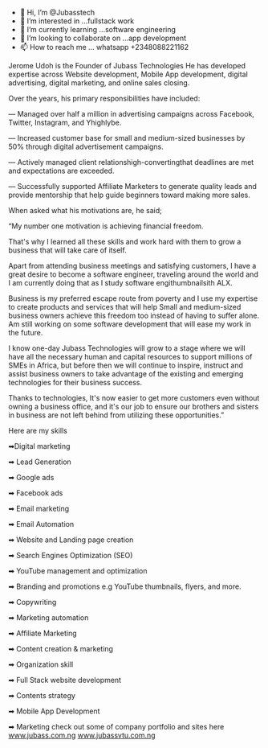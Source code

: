 - 👋 Hi, I’m @Jubasstech
- 👀 I’m interested in ...fullstack work
- 🌱 I’m currently learning ...software engineering 
- 💞️ I’m looking to collaborate on ...app development 
- 📫 How to reach me ... whatsapp +2348088221162

Jerome Udoh is the Founder of Jubass Technologies He has developed expertise across Website development, Mobile App development, digital advertising, digital marketing, and online sales closing. 


Over the years, his primary responsibilities have included:


— Managed over half a million in advertising campaigns across Facebook, Twitter, Instagram, and Yhighlybe.


— Increased customer base for small and medium-sized businesses by 50% through digital advertisement campaigns. 


— Actively managed client relationshigh-convertingthat deadlines are met and expectations are exceeded. 


— Successfully supported Affiliate Marketers to generate quality leads and provide mentorship that help guide beginners toward making more sales. 


When asked what his motivations are, he said;


“My number one motivation is achieving financial freedom. 


That's why I learned all these skills and work hard with them to grow a business that will take care of itself. 


Apart from attending business meetings and satisfying customers, I have a great desire to become a software engineer, traveling around the world and I am currently doing that as I study software engithumbnailsith ALX.


Business is my preferred escape route from poverty and I use my expertise to create products and services that will help Small and medium-sized business owners achieve this freedom too instead of having to suffer alone. Am still working on some software development that will ease my work in the future.


I know one-day Jubass Technologies will grow to a stage where we will have all the necessary human and capital resources to support millions of SMEs in Africa, but before then we will continue to inspire, instruct and assist business owners to take advantage of the existing and emerging technologies for their business success. 


Thanks to technologies, It's now easier to get more customers even without owning a business office, and it's our job to ensure our brothers and sisters in business are not left behind from utilizing these opportunities.”

Here are my skills

➡Digital marketing

➡ Lead Generation

➡ Google ads

➡ Facebook ads

➡ Email marketing 

➡ Email Automation

➡ Website and Landing page creation

➡ Search Engines Optimization (SEO)

➡ YouTube management and optimization

➡ Branding and promotions e.g YouTube thumbnails, flyers, and more.

➡ Copywriting 

➡ Marketing automation 

➡ Affiliate Marketing

➡ Content creation & marketing 

➡ Organization skill

➡ Full Stack website development 

➡ Contents strategy

➡ Mobile App Development 

➡ Marketing
check out some of company portfolio and sites here www.jubass.com.ng www.jubassvtu.com.ng
